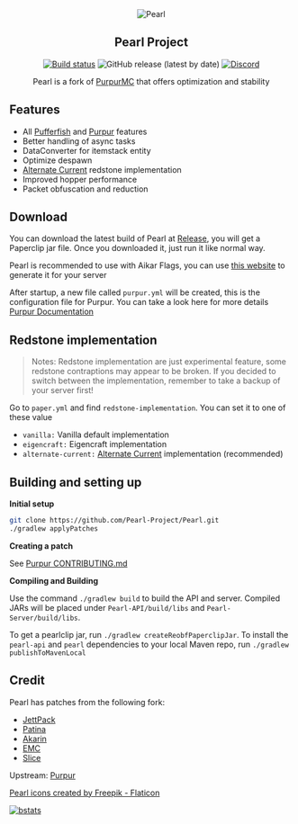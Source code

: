 <div align="center">
<img src="https://i.imgur.com/eTW6JQh.png" alt="Pearl">
  
  
## Pearl Project

[![Build status](https://img.shields.io/github/workflow/status/Pearl-Project/Pearl/Build?logo=github&style=for-the-badge)](https://github.com/Pearl-Project/Pearl/actions)
![GitHub release (latest by date)](https://img.shields.io/github/v/release/Pearl-Project/Pearl?style=for-the-badge)
[![Discord](https://img.shields.io/discord/951410587030667294.svg?label=&logo=discord&logoColor=ffffff&color=7389D8&labelColor=6A7EC2&style=for-the-badge)](https://discord.gg/ZFAtK5Mx9w)
  
Pearl is a fork of [PurpurMC](https://github.com/PurpurMC/Purpur) that offers optimization and stability
  
</div>

## Features

* All [Pufferfish](https://github.com/pufferfish-gg/Pufferfish) and [Purpur](https://github.com/PurpurMC/Purpur) features
* Better handling of async tasks
* DataConverter for itemstack entity
* Optimize despawn
* [Alternate Current](https://github.com/SpaceWalkerRS/alternate-current) redstone implementation
* Improved hopper performance
* Packet obfuscation and reduction

## Download 

You can download the latest build of Pearl at [Release](https://github.com/Pearl-Project/Pearl/releases), you will get a Paperclip jar file. Once you downloaded it, just run it like normal way.

Pearl is recommended to use with Aikar Flags, you can use [this website](http://flags.sh/) to generate it for your server

After startup, a new file called `purpur.yml` will be created, this is the configuration file for Purpur. You can take a look here for more details [Purpur Documentation](https://purpurmc.org/docs/)

## Redstone implementation

> Notes: Redstone implementation are just experimental feature, some redstone contraptions may appear to be broken. If you decided to switch between the implementation, remember to take a backup of your server first!

Go to `paper.yml` and find `redstone-implementation`. You can set it to one of these value

* `vanilla:` Vanilla default implementation
* `eigencraft:` Eigencraft implementation
* `alternate-current:` [Alternate Current](https://github.com/SpaceWalkerRS/alternate-current) implementation (recommended)

## Building and setting up
**Initial setup**
```bash
git clone https://github.com/Pearl-Project/Pearl.git
./gradlew applyPatches
```

**Creating a patch**

See [Purpur CONTRIBUTING.md](https://github.com/PurpurMC/Purpur/blob/ver/1.18.2/CONTRIBUTING.md)

**Compiling and Building**

Use the command `./gradlew build` to build the API and server. Compiled JARs
will be placed under `Pearl-API/build/libs` and `Pearl-Server/build/libs`.

To get a pearlclip jar, run `./gradlew createReobfPaperclipJar`.
To install the `pearl-api` and `pearl` dependencies to your local Maven repo, run `./gradlew publishToMavenLocal`

## Credit

Pearl has patches from the following fork:

* [JettPack](https://gitlab.com/Titaniumtown/JettPack)
* [Patina](https://github.com/PatinaMC/Patina)
* [Akarin](https://github.com/Akarin-project/Akarin)
* [EMC](https://github.com/starlis/empirecraft)
* [Slice](https://github.com/Cryptite/Slice)

Upstream: [Purpur](https://github.com/PurpurMC/Purpur)

<a href="https://www.flaticon.com/free-icons/pearl" title="pearl icons">Pearl icons created by Freepik - Flaticon</a>

[![bstats](https://bstats.org/signatures/server-implementation/pearl.svg)](https://bstats.org/plugin/server-implementation/Pearl/14650)

